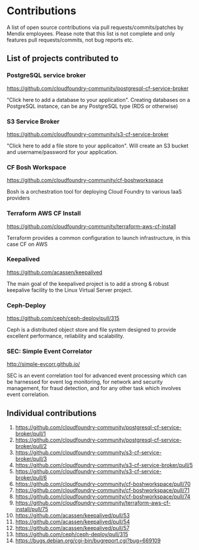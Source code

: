 # Contributions

A list of open source contributions via pull requests/commits/patches by Mendix employees. Please note that this list is not complete and only features pull requests/commits, not bug reports etc.


## List of projects contributed to

### PostgreSQL service broker
https://github.com/cloudfoundry-community/postgresql-cf-service-broker

"Click here to add a database to your application". Creating databases on a PostgreSQL instance, can be any PostgreSQL type (RDS or otherwise)


### S3 Service Broker
https://github.com/cloudfoundry-community/s3-cf-service-broker

"Click here to add a file store to your applicaiton". Will create an S3 bucket and username/password for your application.


### CF Bosh Workspace
https://github.com/cloudfoundry-community/cf-boshworkspace

Bosh is a orchestration tool for deploying Cloud Foundry to various IaaS providers


### Terraform AWS CF Install
https://github.com/cloudfoundry-community/terraform-aws-cf-install

Terraform provides a common configuration to launch infrastructure, in this case CF on AWS


### Keepalived
https://github.com/acassen/keepalived

The main goal of the keepalived project is to add a strong & robust keepalive facility to the Linux Virtual Server project.

### Ceph-Deploy
https://github.com/ceph/ceph-deploy/pull/315

Ceph is a distributed object store and file system designed to provide excellent performance, reliability and scalability.

### SEC: Simple Event Correlator
http://simple-evcorr.github.io/

SEC is an event correlation tool for advanced event processing which can be harnessed for event log monitoring, for network and security management, for fraud detection, and for any other task which involves event correlation.

## Individual contributions

1. https://github.com/cloudfoundry-community/postgresql-cf-service-broker/pull/1
2. https://github.com/cloudfoundry-community/postgresql-cf-service-broker/pull/2
3. https://github.com/cloudfoundry-community/s3-cf-service-broker/pull/3
4. https://github.com/cloudfoundry-community/s3-cf-service-broker/pull/5
5. https://github.com/cloudfoundry-community/s3-cf-service-broker/pull/6
6. https://github.com/cloudfoundry-community/cf-boshworkspace/pull/70
7. https://github.com/cloudfoundry-community/cf-boshworkspace/pull/71
8. https://github.com/cloudfoundry-community/cf-boshworkspace/pull/74
9. https://github.com/cloudfoundry-community/terraform-aws-cf-install/pull/75
10. https://github.com/acassen/keepalived/pull/53
10. https://github.com/acassen/keepalived/pull/54
11. https://github.com/acassen/keepalived/pull/57
12. https://github.com/ceph/ceph-deploy/pull/315
13. https://bugs.debian.org/cgi-bin/bugreport.cgi?bug=669109
